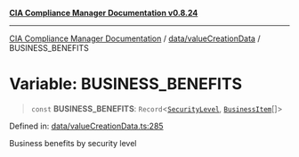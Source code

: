 [**CIA Compliance Manager Documentation v0.8.24**](../../../README.md)

***

[CIA Compliance Manager Documentation](../../../modules.md) / [data/valueCreationData](../README.md) / BUSINESS\_BENEFITS

# Variable: BUSINESS\_BENEFITS

> `const` **BUSINESS\_BENEFITS**: `Record`\<[`SecurityLevel`](../../../types/cia/type-aliases/SecurityLevel.md), [`BusinessItem`](../../../types/businessImpact/interfaces/BusinessItem.md)[]\>

Defined in: [data/valueCreationData.ts:285](https://github.com/Hack23/cia-compliance-manager/blob/8f5d084752ccee354557e96bf8b49239fb671c91/src/data/valueCreationData.ts#L285)

Business benefits by security level
